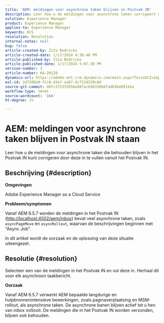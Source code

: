 ```yaml
---
title: 'AEM: meldingen voor asynchrone taken blijven in Postvak IN'
description: Leer hoe u de meldingen voor asynchrone taken corrigeert die in het Postvak IN blijven staan.
solution: Experience Manager
product: Experience Manager
applies-to: Experience Manager
keywords: KCS
resolution: Resolution
internal-notes: null
bug: false
article-created-by: Zita Rodricks
article-created-date: 1/17/2024 4:36:40 PM
article-published-by: Zita Rodricks
article-published-date: 1/17/2024 5:07:30 PM
version-number: 3
article-number: KA-20120
dynamics-url: https://adobe-ent.crm.dynamics.com/main.aspx?forceUCI=1&pagetype=entityrecord&etn=knowledgearticle&id=094bc993-56b5-ee11-a569-6045bd006239
exl-id: 2d7209a9-fcc8-43e7-aa67-dc712d339c8d
source-git-commit: 46fc2f23fd556a987acb96338b6fad03b489141e
workflow-type: tm+mt
source-wordcount: '164'
ht-degree: 1%

---
```


# AEM: meldingen voor asynchrone taken blijven in Postvak IN staan


Leer hoe u de meldingen voor asynchrone taken die behouden blijven in het Postvak IN kunt corrigeren door deze in te vullen vanuit het Postvak IN.

## Beschrijving {#description}


<b>Omgevingen</b>

Adobe Experience Manager as a Cloud Service

<b>Probleem/symptomen</b>

Vanaf AEM 6.5.7 worden de meldingen in het Postvak IN ([http://localhost:4502/aem/inbox](http://localhost:4502/aem/inbox)) bevat veel asynchrone taken, zoals `asyncPageMove` en `asyncRollout`, waarvan de beschrijvingen beginnen met &quot;Async Job&quot;.

In dit artikel wordt de oorzaak en de oplossing van deze situatie uiteengezet.




## Resolutie {#resolution}


Selecteer een van de meldingen in het Postvak IN en vul deze in. Herhaal dit voor elk asynchroon taakbericht.

<b>Oorzaak</b>

Vanaf AEM 6.5.7 verwerkt AEM bepaalde langdurige en hulpbronnenintensieve bewerkingen, zoals paginaverplaatsing en MSM-rollout, als asynchrone taken. De asynchrone banen blijven actief tot u hen van inbox voltooit. De meldingen die in het Postvak IN worden verzonden, blijven ook behouden.
